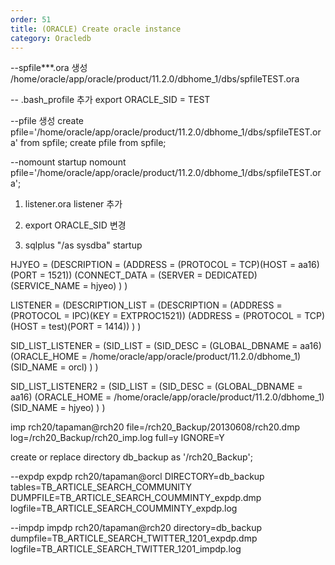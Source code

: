 ```yaml
---
order: 51
title: (ORACLE) Create oracle instance
category: Oracledb
---
```


--spfile***.ora 생성
/home/oracle/app/oracle/product/11.2.0/dbhome_1/dbs/spfileTEST.ora

-- .bash_profile 추가
export ORACLE_SID = TEST

--pfile 생성
create pfile='/home/oracle/app/oracle/product/11.2.0/dbhome_1/dbs/spfileTEST.ora' from spfile;
create pfile from spfile;


--nomount
startup nomount pfile='/home/oracle/app/oracle/product/11.2.0/dbhome_1/dbs/spfileTEST.ora';



1. listener.ora
   listener 추가

2. export ORACLE_SID 변경

2. sqlplus "/as sysdba"
startup




HJYEO =
  (DESCRIPTION =
    (ADDRESS = (PROTOCOL = TCP)(HOST = aa16)(PORT = 1521))
    (CONNECT_DATA =
      (SERVER = DEDICATED)
      (SERVICE_NAME = hjyeo)
    )
  )


LISTENER =
  (DESCRIPTION_LIST =
    (DESCRIPTION =
      (ADDRESS = (PROTOCOL = IPC)(KEY = EXTPROC1521))
      (ADDRESS = (PROTOCOL = TCP)(HOST = test)(PORT = 1414))
    )
  )

SID_LIST_LISTENER =
  (SID_LIST =
    (SID_DESC =
      (GLOBAL_DBNAME = aa16)
      (ORACLE_HOME = /home/oracle/app/oracle/product/11.2.0/dbhome_1)
      (SID_NAME = orcl)
    )
  )


SID_LIST_LISTENER2 =
  (SID_LIST =
    (SID_DESC =
      (GLOBAL_DBNAME = aa16)
      (ORACLE_HOME = /home/oracle/app/oracle/product/11.2.0/dbhome_1)
      (SID_NAME = hjyeo)
    )
  )


imp rch20/tapaman@rch20 file=/rch20_Backup/20130608/rch20.dmp log=/rch20_Backup/rch20_imp.log full=y IGNORE=Y

create or replace directory db_backup as '/rch20_Backup';

--expdp
expdp rch20/tapaman@orcl DIRECTORY=db_backup tables=TB_ARTICLE_SEARCH_COMMUNITY DUMPFILE=TB_ARTICLE_SEARCH_COUMMINTY_expdp.dmp logfile=TB_ARTICLE_SEARCH_COUMMINTY_expdp.log

--impdp
impdp rch20/tapaman@rch20 directory=db_backup dumpfile=TB_ARTICLE_SEARCH_TWITTER_1201_expdp.dmp logfile=TB_ARTICLE_SEARCH_TWITTER_1201_impdp.log
